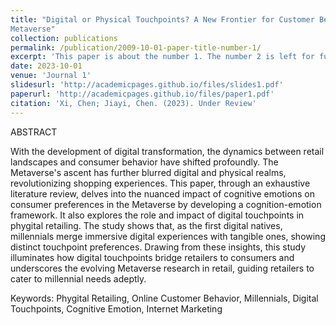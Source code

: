 ```yaml
---
title: "Digital or Physical Touchpoints? A New Frontier for Customer Behavior in the
Metaverse"
collection: publications
permalink: /publication/2009-10-01-paper-title-number-1/
excerpt: 'This paper is about the number 1. The number 2 is left for future work.'
date: 2023-10-01
venue: 'Journal 1'
slidesurl: 'http://academicpages.github.io/files/slides1.pdf'
paperurl: 'http://academicpages.github.io/files/paper1.pdf'
citation: 'Xi, Chen; Jiayi, Chen. (2023). Under Review'
---
```


ABSTRACT

With the development of digital transformation, the dynamics between retail landscapes and consumer behavior have shifted profoundly. The Metaverse's ascent has further blurred digital and physical realms, revolutionizing shopping experiences. This paper, through an exhaustive literature review, delves into the nuanced impact of cognitive emotions on consumer preferences in the Metaverse by developing a cognition-emotion framework. It also explores the role and impact of digital touchpoints in phygital retailing. The study shows that, as the first digital natives, millennials merge immersive digital experiences with tangible ones, showing distinct touchpoint preferences. Drawing from these insights, this study illuminates how digital touchpoints bridge retailers to consumers and underscores the evolving Metaverse research in retail, guiding retailers to cater to millennial needs adeptly.

Keywords: Phygital Retailing, Online Customer Behavior, Millennials, Digital Touchpoints, Cognitive Emotion, Internet Marketing

